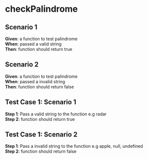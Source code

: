 # checkPalindrome

## Scenario 1

**Given**: a function to test palindrome  
**When**: passed a valid string  
**Then**: function should return true

## Scenario 2

**Given**: a function to test palindrome  
**When**: passed a invalid string  
**Then**: function should return false        

## Test Case 1: Scenario 1

**Step 1**: Pass a valid string to the function e.g radar  
**Step 2**: function should return true  

## Test Case 1: Scenario 2

**Step 1**: Pass a invalid string to the function e.g apple, null, undefined  
**Step 2**: function should return false  


